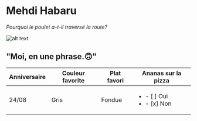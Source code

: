 # Mehdi Habaru

*Pourquoi le poulet a-t-il traversé la route?*

![alt text](markdown-challenge/photo_profil.jpg "photo de profil")

## "Moi, en une phrase.🙃"

| Anniversaire | Couleur favorite | Plat favori | Ananas sur la pizza |
|--------------|------------------|-------------|---------------------|
| 24/08        | Gris             | Fondue      |<ul><li>- [ ] Oui</li><li>- [x] Non</li></ul>|




